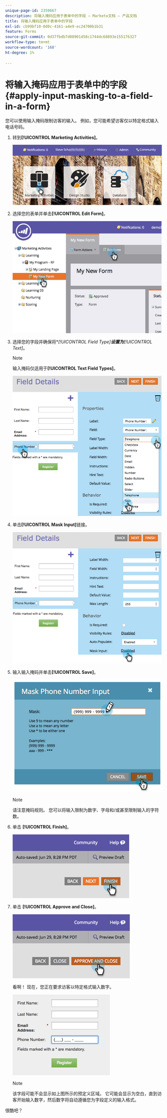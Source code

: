 ```yaml
---
unique-page-id: 2359667
description: 将输入掩码应用于表单中的字段 — Marketo文档 — 产品文档
title: 将输入掩码应用于表单中的字段
exl-id: cb99bf10-0d0c-4161-a4e9-ec24700b1b31
feature: Forms
source-git-commit: 0d37fbdb7d08901458c1744dc68893e155176327
workflow-type: tm+mt
source-wordcount: '168'
ht-degree: 1%

---
```


# 将输入掩码应用于表单中的字段 {#apply-input-masking-to-a-field-in-a-form}

您可以使用输入掩码限制访客的输入。 例如，您可能希望访客仅以特定格式输入电话号码。

1. 转到&#x200B;**[!UICONTROL Marketing Activities]**。

   ![](assets/login-marketing-activities-4.png)

1. 选择您的表单并单击&#x200B;**[!UICONTROL Edit Form]**。

   ![](assets/image2014-9-15-13-3a40-3a44.png)

1. 选择您的字段并确保将&#x200B;**[!UICONTROL Field Type]***设置为&#x200B;**[!UICONTROL Text]**。

   >[!NOTE]
   >
   >输入掩码仅适用于&#x200B;**[!UICONTROL Text Field Types]**。

   ![](assets/image2014-9-15-13-3a40-3a53.png)

1. 单击&#x200B;**[!UICONTROL Mask Input]**&#x200B;链接。

   ![](assets/image2014-9-15-13-3a41-3a3.png)

1. 输入输入掩码并单击&#x200B;**[!UICONTROL Save]**。

   ![](assets/image2014-9-15-13-3a41-3a14.png)

   >[!NOTE]
   >
   >请注意掩码规则。 您可以将输入限制为数字、字母和/或甚至限制输入的字符数。

1. 单击 **[!UICONTROL Finish]**。

   ![](assets/image2014-9-15-13-3a41-3a22.png)

1. 单击 **[!UICONTROL Approve and Close]**。

   ![](assets/image2014-9-15-13-3a41-3a28.png)

   看啊！ 现在，您正在要求访客以特定格式输入数字。

   ![](assets/image2014-9-15-13-3a41-3a39.png)

   >[!NOTE]
   >
   >该字段可能不会显示如上图所示的预定义区域。 它可能会显示为空白，直到访客开始输入数字，然后数字将自动遵循您为字段定义的输入格式。

很酷吧？
